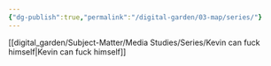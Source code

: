 ```yaml
---
{"dg-publish":true,"permalink":"/digital-garden/03-map/series/"}
---
```



[[digital_garden/Subject-Matter/Media Studies/Series/Kevin can fuck himself\|Kevin can fuck himself]]
